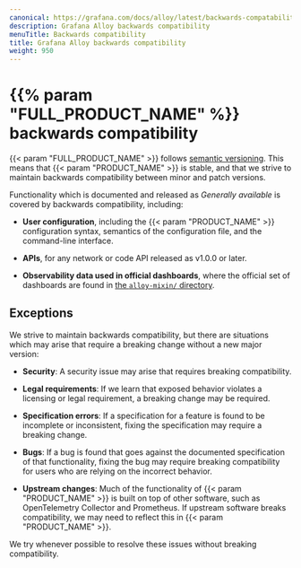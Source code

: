 ```yaml
---
canonical: https://grafana.com/docs/alloy/latest/backwards-compatability/
description: Grafana Alloy backwards compatibility
menuTitle: Backwards compatibility
title: Grafana Alloy backwards compatibility
weight: 950
---
```


# {{% param "FULL_PRODUCT_NAME" %}} backwards compatibility

{{< param "FULL_PRODUCT_NAME" >}} follows [semantic versioning][].
This means that {{< param "PRODUCT_NAME" >}} is stable, and that we strive to maintain backwards compatibility between minor and patch versions.

Functionality which is documented and released as _Generally available_ is covered by backwards compatibility, including:

* **User configuration**, including the {{< param "PRODUCT_NAME" >}} configuration syntax, semantics of the configuration file, and the command-line interface.

* **APIs**, for any network or code API released as v1.0.0 or later.

* **Observability data used in official dashboards**, where the official set of dashboards are found in [the `alloy-mixin/` directory][alloy-mixin].

## Exceptions

We strive to maintain backwards compatibility, but there are situations which may arise that require a breaking change without a new major version:

* **Security**: A security issue may arise that requires breaking compatibility.

* **Legal requirements**: If we learn that exposed behavior violates a licensing or legal requirement, a breaking change may be required.

* **Specification errors**: If a specification for a feature is found to be incomplete or inconsistent, fixing the specification may require a breaking change.

* **Bugs**: If a bug is found that goes against the documented specification of that functionality, fixing the bug may require breaking compatibility for users who are relying on the incorrect behavior.

* **Upstream changes**: Much of the functionality of {{< param "PRODUCT_NAME" >}} is built on top of other software, such as OpenTelemetry Collector and Prometheus. If upstream software breaks compatibility, we may need to reflect this in {{< param "PRODUCT_NAME" >}}.

We try whenever possible to resolve these issues without breaking compatibility.

[semantic versioning]: https://semver.org/
[alloy-mixin]: https://github.com/grafana/alloy/tree/main/operations/alloy-mixin

